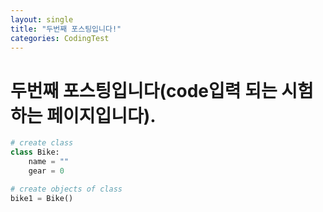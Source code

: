 ```yaml
---
layout: single
title: "두번째 포스팅입니다!"
categories: CodingTest
---
```


# 두번째 포스팅입니다(code입력 되는 시험하는 페이지입니다).

```python
# create class
class Bike:
    name = ""
    gear = 0

# create objects of class
bike1 = Bike()
```
